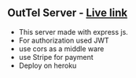 ## OutTel Server - [Live link](https://rocky-waters-98626.herokuapp.com/)

- This server made with express js.
- For authorization used JWT
- use cors as a middle ware
- use Stripe for payment
- Deploy on heroku
